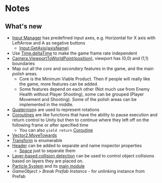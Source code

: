 # Notes
## What's new
- [Input Manager](https://docs.unity3d.com/Manual/class-InputManager.html) has predefined input axes, e.g. Horizontal for X axis with LeftArrow and A as negative buttons
  - [Input.GetAxis(axisName)](https://docs.unity3d.com/ScriptReference/Input.GetAxis.html)
- Use [Time.deltaTime](https://docs.unity3d.com/ScriptReference/Time-deltaTime.html) to make the game frame rate independent
- [Camera.ViewportToWorldPoint(position)](https://docs.unity3d.com/ScriptReference/Camera.ViewportToWorldPoint.html), viewport has (0,0) and (1,1) boundaries
- Map out all the _core_ and _secondary_ features in the game, and the main _polish_ areas.
  - Core is the Minimum Viable Product. Then if people will really like the game, more features can be added.
  - Some features depend on each other (Not much use from Enemy Health without Player Shooting), some can be grouped (Player Movement and Shooting). Some of the polish areas can be implemented in the middle.
- [Quaternion](https://docs.unity3d.com/ScriptReference/Quaternion.html)s are used to represent rotations
- [Coroutines](https://docs.unity3d.com/Manual/Coroutines.html) are like functions that have the ability to pause execution and return control to Unity but then to continue where they left off on the following frame or after specified time
  - You can also `yield return` [Coroutine](https://docs.unity3d.com/ScriptReference/Coroutine.html)
- [Vector2.MoveTowards](https://docs.unity3d.com/ScriptReference/Vector2.MoveTowards.html)
- [Transform](https://docs.unity3d.com/ScriptReference/Transform.html) is enumerable
- [Header](https://docs.unity3d.com/ScriptReference/HeaderAttribute.html) can be added to separate and name inspector properties
  - [Space](https://docs.unity3d.com/ScriptReference/SpaceAttribute.html) just to separate them
- [Layer-based collision detection](https://docs.unity3d.com/Manual/LayerBasedCollision.html) can be used to control object collisions based on layers they are placed on.
- [Particle System](https://docs.unity3d.com/Manual/class-ParticleSystem.html) and its [main module](https://docs.unity3d.com/Manual/PartSysMainModule.html)
- _GameObject > Break Prefab Instance_ - for unlinking instance from Prefab
